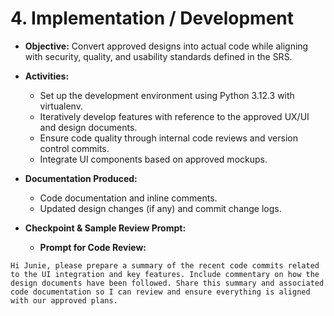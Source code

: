 # 4. Implementation / Development

- **Objective:**
  Convert approved designs into actual code while aligning with security, quality, and usability standards defined in the SRS.

- **Activities:**
  - Set up the development environment using Python 3.12.3 with virtualenv.
  - Iteratively develop features with reference to the approved UX/UI and design documents.
  - Ensure code quality through internal code reviews and version control commits.
  - Integrate UI components based on approved mockups.

- **Documentation Produced:**
  - Code documentation and inline comments.
  - Updated design changes (if any) and commit change logs.

- **Checkpoint & Sample Review Prompt:**
  - **Prompt for Code Review:**
```
Hi Junie, please prepare a summary of the recent code commits related to the UI integration and key features. Include commentary on how the design documents have been followed. Share this summary and associated code documentation so I can review and ensure everything is aligned with our approved plans.
```